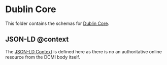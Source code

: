 # Dublin Core

This folder contains the schemas for [Dublin Core](https://www.dublincore.org/specifications/dublin-core/dcmi-terms/).

## JSON-LD @context

The [JSON-LD Context](./types.jsonld) is defined here as there is no an authoritative online resource from the DCMI body itself.

